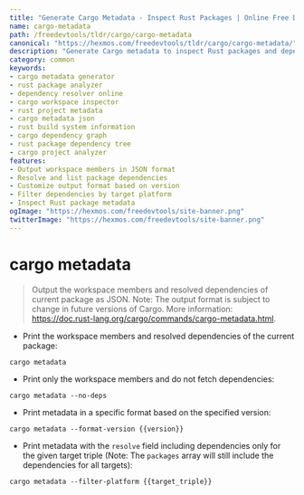 ```yaml
---
title: "Generate Cargo Metadata - Inspect Rust Packages | Online Free DevTools by Hexmos"
name: cargo-metadata
path: /freedevtools/tldr/cargo/cargo-metadata
canonical: "https://hexmos.com/freedevtools/tldr/cargo/cargo-metadata/"
description: "Generate Cargo metadata to inspect Rust packages and dependencies. Analyze workspace members, resolve dependencies, and customize output formats. Free online tool, no registration required."
category: common
keywords:
- cargo metadata generator
- rust package analyzer
- dependency resolver online
- cargo workspace inspector
- rust project metadata
- cargo metadata json
- rust build system information
- cargo dependency graph
- rust package dependency tree
- cargo project analyzer
features:
- Output workspace members in JSON format
- Resolve and list package dependencies
- Customize output format based on version
- Filter dependencies by target platform
- Inspect Rust package metadata
ogImage: "https://hexmos.com/freedevtools/site-banner.png"
twitterImage: "https://hexmos.com/freedevtools/site-banner.png"
---
```


# cargo metadata

> Output the workspace members and resolved dependencies of current package as JSON.
> Note: The output format is subject to change in future versions of Cargo.
> More information: <https://doc.rust-lang.org/cargo/commands/cargo-metadata.html>.

- Print the workspace members and resolved dependencies of the current package:

`cargo metadata`

- Print only the workspace members and do not fetch dependencies:

`cargo metadata --no-deps`

- Print metadata in a specific format based on the specified version:

`cargo metadata --format-version {{version}}`

- Print metadata with the `resolve` field including dependencies only for the given target triple (Note: The `packages` array will still include the dependencies for all targets):

`cargo metadata --filter-platform {{target_triple}}`
